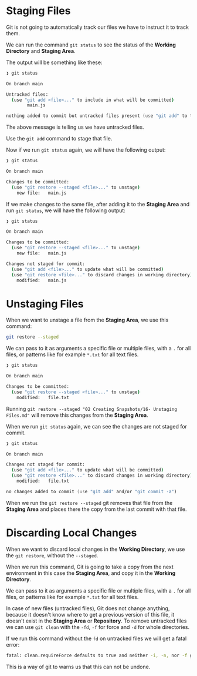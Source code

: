 # Staging Files

Git is not going to automatically track our files we have to instruct it to track them.

We can run the command `git status` to see the status of the **Working Directory** and **Staging Area**. 

The output will be something like these:

```zsh
❯ git status

On branch main

Untracked files:
  (use "git add <file>..." to include in what will be committed)
        main.js

nothing added to commit but untracked files present (use "git add" to track)
```

The above message is telling us we have untracked files.

Use the `git add` command to stage that file.

Now if we run `git status` again, we will have the following output:

```zsh
❯ git status

On branch main

Changes to be committed:
  (use "git restore --staged <file>..." to unstage)
	new file:   main.js
```

If we make changes to the same file, after adding it to the **Staging Area** and run `git status`, we will have the following output:

```zsh
❯ git status

On branch main

Changes to be committed:
  (use "git restore --staged <file>..." to unstage)
	new file:   main.js

Changes not staged for commit:
  (use "git add <file>..." to update what will be committed)
  (use "git restore <file>..." to discard changes in working directory)
	modified:   main.js
```


# Unstaging Files

When we want to unstage a file from the **Staging Area**, we use this command:
```zsh
git restore --staged
```
We can pass to it as arguments a specific file or multiple files, with a `.` for all files, or patterns like for example `*.txt` for all text files.

```zsh
❯ git status

On branch main

Changes to be committed:
  (use "git restore --staged <file>..." to unstage)
    modified:   file.txt
```

Running `git restore --staged "02 Creating Snapshots/16- Unstaging Files.md"` will remove this changes from the **Staging Area**.

When we run `git status` again, we can see the changes are not staged for commit.

```zsh
❯ git status

On branch main

Changes not staged for commit:
  (use "git add <file>..." to update what will be committed)
  (use "git restore <file>..." to discard changes in working directory)
    modified:   file.txt

no changes added to commit (use "git add" and/or "git commit -a")
```

When we run the `git restore --staged` git removes that file from the **Staging Area** and places there the copy from the last commit with that file.


# Discarding Local Changes

When we want to discard local changes in the **Working Directory**, we use the `git restore`, without the `--staged`.

When we run this command, Git is going to take a copy from the next environment in this case the **Staging Area**, and copy it in the **Working Directory**.

We can pass to it as arguments a specific file or multiple files, with a `.` for all files, or patterns like for example `*.txt` for all text files.

In case of new files (untracked files), Git does not change anything, because it doesn't know where to get a previous version of this file, it doesn't exist in the **Staging Area** or **Repository**. To remove untracked files we can use `git clean` with the `-fd`, `-f` for force and `-d` for whole directories.

If we run this command without the `fd` on untracked files we will get a fatal error:

```zsh
fatal: clean.requireForce defaults to true and neither -i, -n, nor -f given; refusing to clean
```

This is a way of git to warns us that this can not be undone.